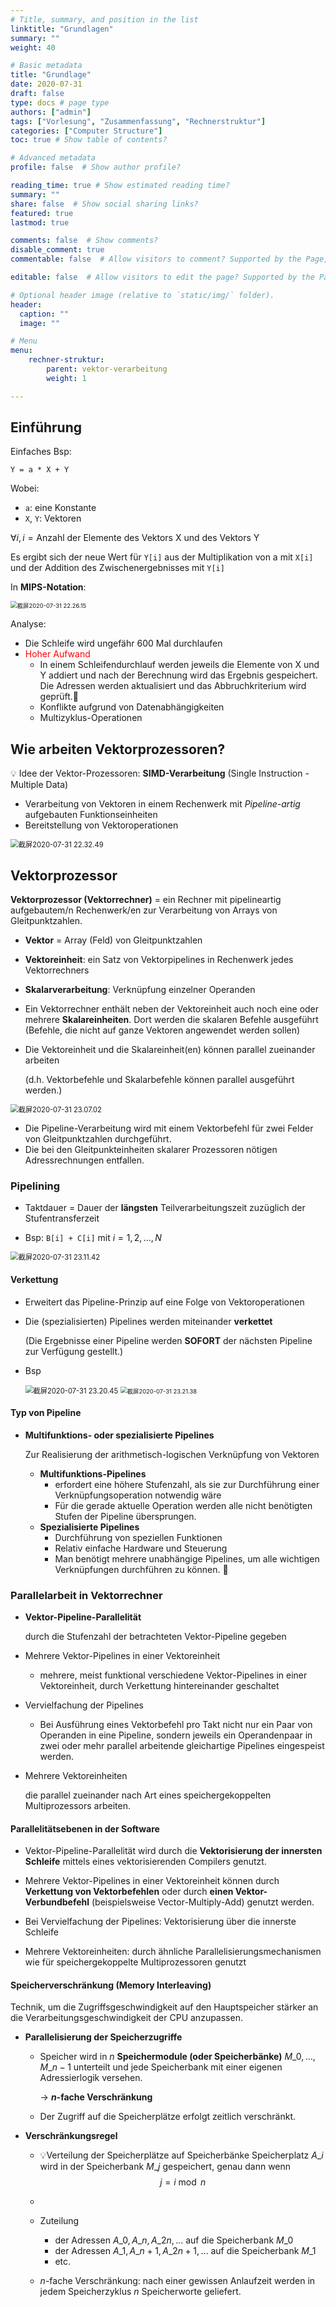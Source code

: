 ```yaml
---
# Title, summary, and position in the list
linktitle: "Grundlagen"
summary: ""
weight: 40

# Basic metadata
title: "Grundlage"
date: 2020-07-31
draft: false
type: docs # page type
authors: ["admin"]
tags: ["Vorlesung", "Zusammenfassung", "Rechnerstruktur"]
categories: ["Computer Structure"]
toc: true # Show table of contents?

# Advanced metadata
profile: false  # Show author profile?

reading_time: true # Show estimated reading time?
summary: ""
share: false  # Show social sharing links?
featured: true
lastmod: true

comments: false  # Show comments?
disable_comment: true
commentable: false  # Allow visitors to comment? Supported by the Page, Post, and Docs content types.

editable: false  # Allow visitors to edit the page? Supported by the Page, Post, and Docs content types.

# Optional header image (relative to `static/img/` folder).
header:
  caption: ""
  image: ""

# Menu
menu: 
    rechner-struktur:
        parent: vektor-verarbeitung
        weight: 1

---
```


## Einführung

Einfaches Bsp:

```
Y = a * X + Y
```

Wobei:

- `a`: eine Konstante
- `X`, `Y`: Vektoren

$\forall i, i = \text{Anzahl der Elemente des Vektors X und des Vektors Y}$

Es ergibt sich der neue Wert für `Y[i]` aus der Multiplikation von a mit `X[i]` und der Addition des Zwischenergebnisses mit `Y[i]`

In **MIPS-Notation**:

<img src="https://raw.githubusercontent.com/EckoTan0804/upic-repo/master/uPic/截屏2020-07-31%2022.26.15.png" alt="截屏2020-07-31 22.26.15" style="zoom: 67%;" />

Analyse:

- Die Schleife wird ungefähr 600 Mal durchlaufen
- <span style="color:red">Hoher Aufwand</span>
  - In einem Schleifendurchlauf werden jeweils die Elemente von X und Y addiert und nach der Berechnung wird das Ergebnis gespeichert. Die Adressen werden aktualisiert und das Abbruchkriterium wird geprüft.🤪
  - Konflikte aufgrund von Datenabhängigkeiten
  - Multizyklus-Operationen

## Wie arbeiten Vektorprozessoren?

💡 Idee der Vektor-Prozessoren: **SIMD-Verarbeitung** (Single Instruction - Multiple Data)

- Verarbeitung von Vektoren in einem Rechenwerk mit *Pipeline-artig* aufgebauten Funktionseinheiten
- Bereitstellung von Vektoroperationen

<img src="https://raw.githubusercontent.com/EckoTan0804/upic-repo/master/uPic/截屏2020-07-31%2022.32.49.png" alt="截屏2020-07-31 22.32.49" style="zoom:80%;" />

## Vektorprozessor

 **Vektorprozessor (Vektorrechner)** = ein Rechner mit pipelineartig aufgebautem/n Rechenwerk/en zur Verarbeitung von Arrays von Gleitpunktzahlen.

- **Vektor** = Array (Feld) von Gleitpunktzahlen
- **Vektoreinheit**: ein Satz von Vektorpipelines in Rechenwerk jedes Vektorrechners
- **Skalarverarbeitung**: Verknüpfung einzelner Operanden
- Ein Vektorrechner enthält neben der Vektoreinheit auch noch eine oder mehrere **Skalareinheiten**. Dort werden die skalaren Befehle ausgeführt (Befehle, die nicht auf ganze Vektoren angewendet werden sollen)

- Die Vektoreinheit und die Skalareinheit(en) können parallel zueinander arbeiten

  (d.h. Vektorbefehle und Skalarbefehle können parallel ausgeführt werden.)

<img src="https://raw.githubusercontent.com/EckoTan0804/upic-repo/master/uPic/截屏2020-07-31%2023.07.02.png" alt="截屏2020-07-31 23.07.02" style="zoom:80%;" />

- Die Pipeline-Verarbeitung wird mit einem Vektorbefehl für zwei Felder von Gleitpunktzahlen durchgeführt.
- Die bei den Gleitpunkteinheiten skalarer Prozessoren nötigen Adressrechnungen entfallen.

### Pipelining

- Taktdauer = Dauer der **längsten** Teilverarbeitungszeit zuzüglich der Stufentransferzeit

- Bsp: `B[i] + C[i]` mit $i = 1, 2, \dots, N$

<img src="https://raw.githubusercontent.com/EckoTan0804/upic-repo/master/uPic/截屏2020-07-31%2023.11.42.png" alt="截屏2020-07-31 23.11.42" style="zoom:80%;" />

#### Verkettung

- Erweitert das Pipeline-Prinzip auf eine Folge von Vektoroperationen

- Die (spezialisierten) Pipelines werden miteinander **verkettet**

  (Die Ergebnisse einer Pipeline werden **SOFORT** der nächsten Pipeline zur Verfügung gestellt.)

- Bsp

  <img src="https://raw.githubusercontent.com/EckoTan0804/upic-repo/master/uPic/截屏2020-07-31%2023.20.45.png" alt="截屏2020-07-31 23.20.45" style="zoom:80%;" />

  <img src="https://raw.githubusercontent.com/EckoTan0804/upic-repo/master/uPic/截屏2020-07-31%2023.21.38.png" alt="截屏2020-07-31 23.21.38" style="zoom:67%;" />

#### Typ von Pipeline

- **Multifunktions- oder spezialisierte Pipelines**

  Zur Realisierung der arithmetisch-logischen Verknüpfung von Vektoren

  - **Multifunktions-Pipelines**
    - erfordert eine höhere Stufenzahl, als sie zur Durchführung einer Verknüpfungsoperation notwendig wäre
    - Für die gerade aktuelle Operation werden alle nicht benötigten Stufen der Pipeline übersprungen.
  - **Spezialisierte Pipelines**
    - Durchführung von speziellen Funktionen
    - Relativ einfache Hardware und Steuerung
    - Man benötigt mehrere unabhängige Pipelines, um alle wichtigen Verknüpfungen durchführen zu können. 🤪

### Parallelarbeit in Vektorrechner

- **Vektor-Pipeline-Parallelität**

  durch die Stufenzahl der betrachteten Vektor-Pipeline gegeben

- Mehrere Vektor-Pipelines in einer Vektoreinheit

  - mehrere, meist funktional verschiedene Vektor-Pipelines in einer Vektoreinheit, durch Verkettung hintereinander geschaltet

- Vervielfachung der Pipelines

  - Bei Ausführung eines Vektorbefehl pro Takt nicht nur ein Paar von Operanden in eine Pipeline, sondern jeweils ein Operandenpaar in zwei oder mehr parallel arbeitende gleichartige Pipelines eingespeist werden.

- Mehrere Vektoreinheiten

  die parallel zueinander nach Art eines speichergekoppelten Multiprozessors arbeiten.

#### Parallelitätsebenen in der Software

- Vektor-Pipeline-Parallelität wird durch die **Vektorisierung der innersten Schleife** mittels eines vektorisierenden Compilers genutzt.

- Mehrere Vektor-Pipelines in einer Vektoreinheit können durch **Verkettung von Vektorbefehlen** oder durch **einen Vektor-Verbundbefehl** (beispielsweise Vector-Multiply-Add) genutzt werden.
- Bei Vervielfachung der Pipelines: Vektorisierung über die innerste Schleife
- Mehrere Vektoreinheiten: durch ähnliche Parallelisierungsmechanismen wie für speichergekoppelte Multiprozessoren genutzt

#### Speicherverschränkung (Memory Interleaving)

Technik, um die Zugriffsgeschwindigkeit auf den Hauptspeicher stärker an die Verarbeitungsgeschwindigkeit der CPU anzupassen.

- **Parallelisierung der Speicherzugriffe**
  - Speicher wird in $n$ **Speichermodule (oder Speicherbänke)** $M\_0,\dots,M\_{n-1}$ unterteilt und jede Speicherbank mit einer eigenen Adressierlogik versehen.

    $\to$ **$n$-fache Verschränkung**

  - Der Zugriff auf die Speicherplätze erfolgt zeitlich verschränkt.

- **Verschränkungsregel**

  - 💡Verteilung der Speicherplätze auf Speicherbänke Speicherplatz $A\_i$ wird in der Speicherbank $M\_j$ gespeichert, genau dann wenn
    $$
    j = i \bmod n
    $$

  - 

  - Zuteilung
    - der Adressen $A\_0, A\_n, A\_{2n},\dots$ auf die Speicherbank $M\_0$
    - der Adressen $A\_1, A\_{n+1}, A\_{2n+1},\dots$ auf die Speicherbank $M\_1$
    - etc.
  - $n$-fache Verschränkung: nach einer gewissen Anlaufzeit werden in jedem Speicherzyklus $n$ Speicherworte geliefert.

